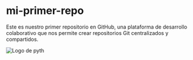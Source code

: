 # mi-primer-repo
Este es nuestro primer repositorio en GitHub, una plataforma de desarrollo colaborativo que nos permite crear repositorios Git centralizados y compartidos.

![Logo de pyth](imagenes/mgh_github.png)
